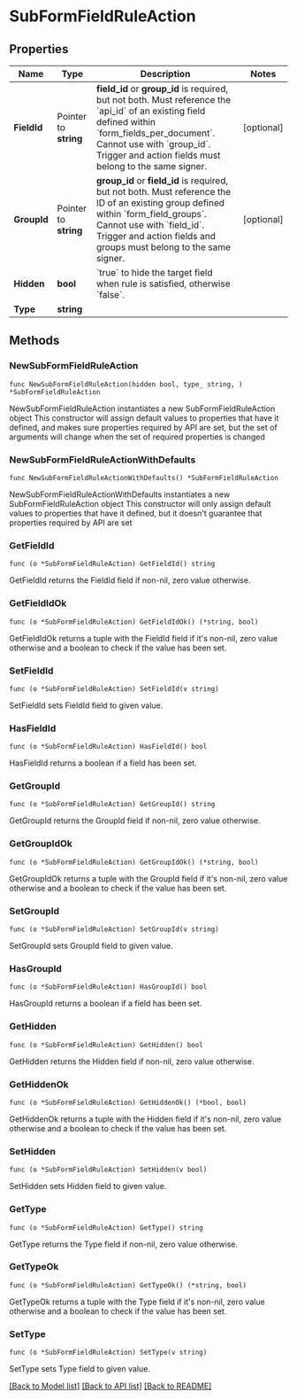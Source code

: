 # SubFormFieldRuleAction

## Properties

Name | Type | Description | Notes
------------ | ------------- | ------------- | -------------
**FieldId** | Pointer to **string** | **field_id** or **group_id** is required, but not both.  Must reference the &#x60;api_id&#x60; of an existing field defined within &#x60;form_fields_per_document&#x60;.  Cannot use with &#x60;group_id&#x60;. Trigger and action fields must belong to the same signer. | [optional] 
**GroupId** | Pointer to **string** | **group_id** or **field_id** is required, but not both.  Must reference the ID of an existing group defined within &#x60;form_field_groups&#x60;.  Cannot use with &#x60;field_id&#x60;. Trigger and action fields and groups must belong to the same signer. | [optional] 
**Hidden** | **bool** | &#x60;true&#x60; to hide the target field when rule is satisfied, otherwise &#x60;false&#x60;. | 
**Type** | **string** |  | 

## Methods

### NewSubFormFieldRuleAction

`func NewSubFormFieldRuleAction(hidden bool, type_ string, ) *SubFormFieldRuleAction`

NewSubFormFieldRuleAction instantiates a new SubFormFieldRuleAction object
This constructor will assign default values to properties that have it defined,
and makes sure properties required by API are set, but the set of arguments
will change when the set of required properties is changed

### NewSubFormFieldRuleActionWithDefaults

`func NewSubFormFieldRuleActionWithDefaults() *SubFormFieldRuleAction`

NewSubFormFieldRuleActionWithDefaults instantiates a new SubFormFieldRuleAction object
This constructor will only assign default values to properties that have it defined,
but it doesn't guarantee that properties required by API are set

### GetFieldId

`func (o *SubFormFieldRuleAction) GetFieldId() string`

GetFieldId returns the FieldId field if non-nil, zero value otherwise.

### GetFieldIdOk

`func (o *SubFormFieldRuleAction) GetFieldIdOk() (*string, bool)`

GetFieldIdOk returns a tuple with the FieldId field if it's non-nil, zero value otherwise
and a boolean to check if the value has been set.

### SetFieldId

`func (o *SubFormFieldRuleAction) SetFieldId(v string)`

SetFieldId sets FieldId field to given value.

### HasFieldId

`func (o *SubFormFieldRuleAction) HasFieldId() bool`

HasFieldId returns a boolean if a field has been set.

### GetGroupId

`func (o *SubFormFieldRuleAction) GetGroupId() string`

GetGroupId returns the GroupId field if non-nil, zero value otherwise.

### GetGroupIdOk

`func (o *SubFormFieldRuleAction) GetGroupIdOk() (*string, bool)`

GetGroupIdOk returns a tuple with the GroupId field if it's non-nil, zero value otherwise
and a boolean to check if the value has been set.

### SetGroupId

`func (o *SubFormFieldRuleAction) SetGroupId(v string)`

SetGroupId sets GroupId field to given value.

### HasGroupId

`func (o *SubFormFieldRuleAction) HasGroupId() bool`

HasGroupId returns a boolean if a field has been set.

### GetHidden

`func (o *SubFormFieldRuleAction) GetHidden() bool`

GetHidden returns the Hidden field if non-nil, zero value otherwise.

### GetHiddenOk

`func (o *SubFormFieldRuleAction) GetHiddenOk() (*bool, bool)`

GetHiddenOk returns a tuple with the Hidden field if it's non-nil, zero value otherwise
and a boolean to check if the value has been set.

### SetHidden

`func (o *SubFormFieldRuleAction) SetHidden(v bool)`

SetHidden sets Hidden field to given value.


### GetType

`func (o *SubFormFieldRuleAction) GetType() string`

GetType returns the Type field if non-nil, zero value otherwise.

### GetTypeOk

`func (o *SubFormFieldRuleAction) GetTypeOk() (*string, bool)`

GetTypeOk returns a tuple with the Type field if it's non-nil, zero value otherwise
and a boolean to check if the value has been set.

### SetType

`func (o *SubFormFieldRuleAction) SetType(v string)`

SetType sets Type field to given value.



[[Back to Model list]](../README.md#documentation-for-models) [[Back to API list]](../README.md#documentation-for-api-endpoints) [[Back to README]](../README.md)



